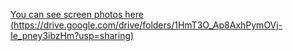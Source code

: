 [You can see screen photos here (https://drive.google.com/drive/folders/1HmT3O_Ap8AxhPymOVj-Ie_pney3ibzHm?usp=sharing)]([https://drive.google.com/file/d/1licqGgw-mdWtcwYCFPpNp2QrbbGkmuiv/view?usp=drive_link](https://drive.google.com/drive/folders/1HmT3O_Ap8AxhPymOVj-Ie_pney3ibzHm?usp=sharing)https://drive.google.com/drive/folders/1HmT3O_Ap8AxhPymOVj-Ie_pney3ibzHm?usp=sharing)
